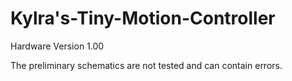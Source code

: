 # Kylra's-Tiny-Motion-Controller

Hardware Version 1.00

The preliminary schematics are not tested and can contain errors.
